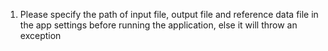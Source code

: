 1. Please specify the path of input file, output file and reference data file in the app settings before running the application, else it will throw an exception
